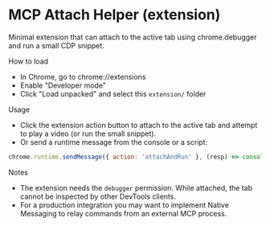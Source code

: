 # MCP Attach Helper (extension)

Minimal extension that can attach to the active tab using chrome.debugger and run a small CDP snippet.

How to load
- In Chrome, go to chrome://extensions
- Enable "Developer mode"
- Click "Load unpacked" and select this `extension/` folder

Usage
- Click the extension action button to attach to the active tab and attempt to play a video (or run the small snippet).
- Or send a runtime message from the console or a script:

```js
chrome.runtime.sendMessage({ action: 'attachAndRun' }, (resp) => console.log(resp));
```

Notes
- The extension needs the `debugger` permission. While attached, the tab cannot be inspected by other DevTools clients.
- For a production integration you may want to implement Native Messaging to relay commands from an external MCP process.
